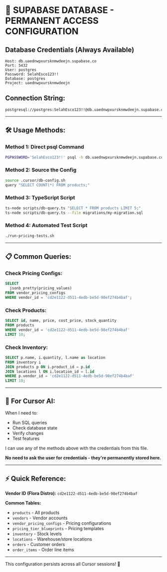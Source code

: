 # 🔐 SUPABASE DATABASE - PERMANENT ACCESS CONFIGURATION

## Database Credentials (Always Available)

```
Host: db.uaednwpxursknmwdeejn.supabase.co
Port: 5432
User: postgres
Password: SelahEsco123!!
Database: postgres
Project: uaednwpxursknmwdeejn
```

## Connection String:
```
postgresql://postgres:SelahEsco123!!@db.uaednwpxursknmwdeejn.supabase.co:5432/postgres
```

---

## 🛠️ Usage Methods:

### Method 1: Direct psql Command
```bash
PGPASSWORD='SelahEsco123!!' psql -h db.uaednwpxursknmwdeejn.supabase.co -p 5432 -U postgres -d postgres -c "SELECT NOW();"
```

### Method 2: Source the Config
```bash
source .cursor/db-config.sh
query "SELECT COUNT(*) FROM products;"
```

### Method 3: TypeScript Script
```bash
ts-node scripts/db-query.ts "SELECT * FROM products LIMIT 5;"
ts-node scripts/db-query.ts --file migrations/my-migration.sql
```

### Method 4: Automated Test Script
```bash
./run-pricing-tests.sh
```

---

## 📋 Common Queries:

### Check Pricing Configs:
```sql
SELECT 
  jsonb_pretty(pricing_values) 
FROM vendor_pricing_configs 
WHERE vendor_id = 'cd2e1122-d511-4edb-be5d-98ef274b4baf';
```

### Check Products:
```sql
SELECT id, name, price, cost_price, stock_quantity 
FROM products 
WHERE vendor_id = 'cd2e1122-d511-4edb-be5d-98ef274b4baf' 
LIMIT 10;
```

### Check Inventory:
```sql
SELECT p.name, i.quantity, l.name as location
FROM inventory i
JOIN products p ON i.product_id = p.id
JOIN locations l ON i.location_id = l.id
WHERE p.vendor_id = 'cd2e1122-d511-4edb-be5d-98ef274b4baf'
LIMIT 10;
```

---

## 🤖 For Cursor AI:

When I need to:
- Run SQL queries
- Check database state
- Verify changes
- Test features

I can use any of the methods above with the credentials from this file.

**No need to ask the user for credentials - they're permanently stored here.**

---

## ⚡ Quick Reference:

**Vendor ID (Flora Distro):** `cd2e1122-d511-4edb-be5d-98ef274b4baf`

**Common Tables:**
- `products` - All products
- `vendors` - Vendor accounts
- `vendor_pricing_configs` - Pricing configurations
- `pricing_tier_blueprints` - Pricing templates
- `inventory` - Stock levels
- `locations` - Warehouse/store locations
- `orders` - Customer orders
- `order_items` - Order line items

---

This configuration persists across all Cursor sessions! 🎉

